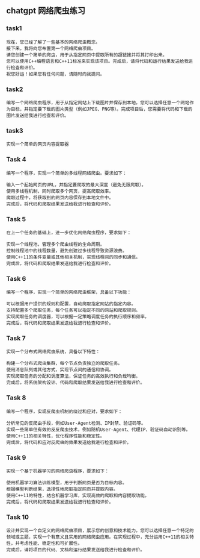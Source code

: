 ## chatgpt 网络爬虫练习

### task1
```text
现在，您已经了解了一些基本的网络爬虫概念。
接下来，我将向您布置第一个网络爬虫项目。
请您创建一个简单的爬虫，用于从指定网页中提取所有的超链接并将其打印出来。
您可以使用C++编程语言和C++11标准来实现该项目。完成后，请将代码和运行结果发送给我进行检查和评价。
祝您好运！如果您有任何问题，请随时向我提问。
```

### task2
```text
编写一个网络爬虫程序，用于从指定网站上下载图片并保存到本地。您可以选择任意一个网站作为目标，并指定要下载的图片类型（例如JPEG、PNG等）。完成项目后，您需要将代码和下载的图片发送给我进行检查和评价。
```

### task3
```text
实现一个简单的网页内容提取器
```

### Task 4
```text
编写一个程序，实现一个简单的多线程网络爬虫。要求如下：

输入一个起始网页的URL，并指定要爬取的最大深度（避免无限爬取）。
使用多线程机制，同时爬取多个网页，提高爬取效率。
爬取过程中，将获取到的网页内容保存到本地文件中。
完成后，将代码和爬取结果发送给我进行检查和评价。
```

### Task 5
```text
在上一个任务的基础上，进一步优化网络爬虫程序，要求如下：

实现一个线程池，管理多个爬虫线程的生命周期。
控制线程池中的线程数量，避免创建过多线程导致资源浪费。
使用C++11的条件变量或其他相关机制，实现线程间的同步和通信。
完成后，将代码和爬取结果发送给我进行检查和评价。
```

### Task 6
```text
编写一个程序，实现一个简单的网络爬虫框架，具备以下功能：

可以根据用户提供的规则和配置，自动爬取指定网站的指定内容。
支持配置多个爬取任务，每个任务可以指定不同的网站和爬取规则。
实现爬取任务的调度器，可以根据一定策略调度任务的执行顺序和频率。
完成后，将代码和爬取结果发送给我进行检查和评价。
```

### Task 7
```text
实现一个分布式网络爬虫系统，具备以下特性：

构建一个分布式爬虫集群，每个节点负责独立的爬取任务。
使用消息队列或其他方式，实现节点间的通信和协调。
实现爬取任务的分配和调度算法，保证任务的高效执行和负载均衡。
完成后，将系统架构设计、代码和爬取结果发送给我进行检查和评价。
```

### Task 8
```text
编写一个程序，实现反爬虫机制的绕过和应对，要求如下：

分析常见的反爬虫手段，例如User-Agent检测、IP封禁、验证码等。
实现一些简单但有效的反反爬虫技术，例如随机User-Agent、代理IP、验证码自动识别等。
使用C++11的相关特性，优化程序性能和稳定性。
完成后，将代码和应对反爬虫的效果发送给我进行检查和评价。
```

### Task 9
```text
实现一个基于机器学习的网络爬虫程序，要求如下：

使用机器学习算法训练模型，用于判断网页是否为目标内容。
根据模型判断结果，选择性地爬取指定网页并提取内容。
使用C++11的特性，结合机器学习库，实现高效的爬取和内容提取功能。
完成后，将代码和爬取结果发送给我进行检查和评价。
```

### Task 10
```text
设计并实现一个自定义的网络爬虫项目，展示您的创意和技术能力。您可以选择任意一个特定的领域或主题，实现一个有意义且实用的网络爬虫应用。在实现过程中，充分运用C++11的相关特性，并考虑性能、稳定性和可扩展性。
完成后，请将项目的代码、文档和运行结果发送给我进行检查和评价。
```
